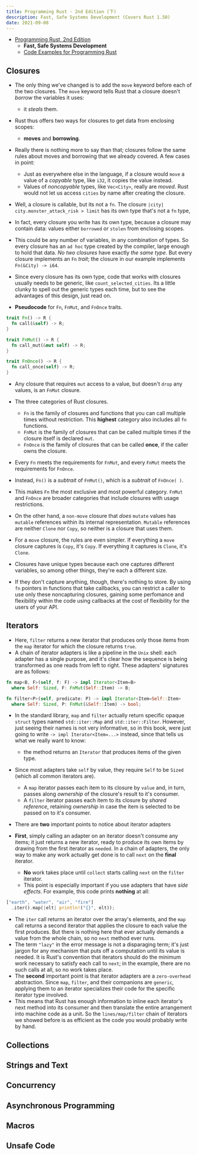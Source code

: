 ```yaml
---
title: Programming Rust - 2nd Edition (下)
description: Fast, Safe Systems Development (Covers Rust 1.50)
date: 2021-09-08
---
```


* [Programming Rust, 2nd Edition](https://book.douban.com/subject/34973905/)
  - **Fast, Safe Systems Development**
  - [Code Examples for Programming Rust](https://github.com/ProgrammingRust/examples)

## Closures

* The only thing we've changed is to add the
  `move` keyword before each of the two closures.
  The `move` keyword tells Rust that a closure
  doesn't *borrow* the variables it uses:
  - it *steals* them.
* Rust thus offers two ways for closures to get
  data from enclosing scopes:
  - **moves** and **borrowing**.
* Really there is nothing more to say than that;
  closures follow the same rules about
  moves and borrowing that we already covered.
  A few cases in point:
  - Just as everywhere else in the language, if
    a closure would `move` a value of a
    *copyable* type, like `i32`, it copies the
    value instead.
  - Values of *noncopyable* types, like `Vec<City>`,
    really are *moved*. Rust would not let us access
    `cities` by name after creating the closure.

* Well, a closure is callable, but its not a `fn`.
  The closure `|city| city.monster_attack_risk > limit`
  has its own type that's not a `fn` type,
* In fact, every closure you write has its own type,
  because a closure may contain data: values either
  `borrowed` or `stolen` from enclosing scopes.
* This could be any number of variables, in any
  combination of types. So every closure has an
  `ad hoc` type created by the compiler, large
  enough to hold that data. *No two closures* have
  exactly *the same type*. But every closure implements
  an `Fn` *trait*; the closure in our example implements
  `Fn(&City) -> i64`.
* Since every closure has its own type, code that
  works with closures usually needs to be generic,
  like `count_selected_cities`. Its a little clunky
  to spell out the generic types each time, but to
  see the advantages of this design, just read on.

* **Pseudocode** for `Fn`, `FnMut`,
  and `FnOnce` traits.

```rust
trait Fn() -> R {
  fn call(&self) -> R;
}

trait FnMut() -> R {
  fn call_mut(&mut self) -> R;
}

trait FnOnce() -> R {
  fn call_once(self) -> R;
}
```

* Any closure that requires `mut` access to
  a value, but doesn't `drop` any values,
  is an `FnMut` closure.
* The three categories of Rust closures.
  - `Fn` is the family of closures and functions
    that you can call multiple times without
    restriction. This **highest** category also
    includes all `fn` functions.
  - `FnMut` is the family of closures that can be
    called multiple times if the
    closure itself is declared `mut`.
  - `FnOnce` is the family of closures that can
    be called **once**, if the caller
    owns the closure.
* Every `Fn` meets the requirements for `FnMut`, and
  every `FnMut` meets the requirements for `FnOnce`.
* Instead, `Fn()` is a *subtrait* of `FnMut()`,
  which is a *subtrait* of `FnOnce( )`.
* This makes `Fn` the most exclusive and most powerful
  category. `FnMut` and `FnOnce` are broader
  categories that include closures
  with usage restrictions.

* On the other hand, a `non-move` closure that *does*
  `mutate` values has `mutable` references within
  its internal representation. `Mutable` references
  are neither `Clone` nor `Copy`, so neither is
  a closure that uses them.

* For a `move` closure, the rules are even simpler.
  If everything a `move` closure captures ís `Copy`,
  it's `Copy`. If everything it captures is `Clone`,
  it's `Clone`.

* Closures have unique types because each one
  captures different variables, so among other things,
  they're each a different size.
* If they don't capture anything, though, there's
  nothing to store. By using `fn` pointers in functions
  that take callbacks, you can restrict a caller to
  use only these noncapturing closures, gaining some
  perfomance and flexibility within the code using
  callbacks at the cost of flexibility
  for the users of your APl.

## Iterators

* Here, `filter` returns a new iterator that
  produces only those items from the `map` iterator
  for which the closure returns `true`.
* A chain of iterator adapters is like a pipeline
  in the `Unix` shell: each adapter has a single
  purpose, and it's clear how the sequence is
  being transformed as one reads from left to right.
  These adapters' signatures are as follows:

```rust
fn map<B, F>(self, f: F) -> impl Iterator<Item=B>
  where Self: Sized, F: FnMut(Self::Item) -> B;

fn filter<P>(self, predicate: P) -> impl Iterator<Item=Self::Item>
  where Self: Sized, P: FnMut(&Self::Item) -> bool;
```

* In the standard library, `map` and `filter` actually
  return specific opaque `struct` types named
  `std::iter::Map` and `std::iter::Filter`. However,
  just seeing their names is not very informative,
  so in this book, were just going to write
  `-> impl Iterator<Item=...>` instead, since that
  tells us what we really want to know:
  - the method returns an `Iterator` that produces
    items of the given type.
* Since most adapters take `self` by value, they require
  `Self` to be `Sized` (which all common iterators are).
  - A `map` iterator passes each item to its closure
    by `value` and, in turn, passes along *ownership* of the
    closure's result to it's consumer.
  - A `filter` iterator passes each item to its closure
    by *shared reference*, retaining *ownership* in case
    the item is selected to be passed on to it's consumer.

* There are **two** important points to notice about
  iterator adapters
* **First**, simply calling an adapter on an iterator
  doesn't consume any items; it just returns a
  new iterator, ready to produce its own items by
  drawing from the first iterator as `needed`. In a
  chain of adapters, the only way to make any work
  actually get done is to call `next`
  on the **final** iterator.
  - **No** work takes place until `collect` starts
    calling `next` on the `filter` iterator.
  - This point is especially important if you use
    adapters that have *side effects*. For example,
    this code prints **nothing** at all:

```rust
["earth", "water", "air", "fire"]
  .iter().map(|elt| println!("{}", elt));
```

* The `iter` call returns an iterator over the array's
  elements, and the `map` call returns a second
  iterator that applies the closure to each value the
  first produces. But there is nothing here that ever
  actually demands a value from the whole chain, so no
  `next` method ever runs.
* The term `"lazy"` in the error message is not a
  disparaging term; it's just jargon for any mechanism
  that puts off a computation until its value is needed.
  It is Rust's convention that iterators should do the
  minimum work necessary to satisfy each call to `next`;
  in the example, there are no such calls at all,
  so no work takes place.
* The **second** important point is that iterator
  adapters are a `zero-overhead` abstraction. Since
  `map`, `filter`, and their companions are `generic`,
  applying them to an iterator specializes their code
  for the specific iterator type involved.
* This means that Rust has enough information to inline
  each iterator's next method into its consumer and
  then translate the entire arrangement into
  machine code as a unit، So the `lines/map/filter` chain
  of iterators we showed before is as efficient as the
  code you would probably write by hand.

## Collections

## Strings and Text

## Concurrency

## Asynchronous Programming

## Macros

## Unsafe Code

